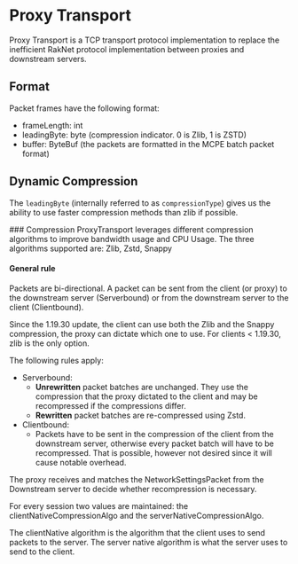 # Proxy Transport

Proxy Transport is a TCP transport protocol implementation to replace the inefficient RakNet protocol implementation
between proxies and downstream servers.

## Format

Packet frames have the following format:

- frameLength: int
- leadingByte: byte (compression indicator. 0 is Zlib, 1 is ZSTD)
- buffer: ByteBuf (the packets are formatted in the MCPE batch packet format)

## Dynamic Compression

The `leadingByte` (internally referred to as `compressionType`) gives us the ability to use faster compression methods
than zlib if possible.
<p></p>
### Compression
ProxyTransport leverages different compression algorithms to improve bandwidth usage and CPU Usage.
The three algorithms supported are: Zlib, Zstd, Snappy

#### General rule
Packets are bi-directional. A packet can be sent from the client (or proxy) to the downstream server (Serverbound) or from the downstream server to the client (Clientbound).

Since the 1.19.30 update, the client can use both the Zlib and the Snappy compression, the proxy can dictate which one to use.
For clients < 1.19.30, zlib is the only option.

The following rules apply:

- Serverbound:
  - **Unrewritten** packet batches are unchanged. They use the compression that the proxy dictated to the client and may be recompressed if the compressions differ.
  - **Rewritten** packet batches are re-compressed using Zstd.
- Clientbound:
  - Packets have to be sent in the compression of the client from the downstream server, otherwise every packet batch will have to be recompressed.
    That is possible, however not desired since it will cause notable overhead.

The proxy receives and matches the NetworkSettingsPacket from the Downstream server to decide whether recompression is necessary.

For every session two values are maintained: the clientNativeCompressionAlgo and the serverNativeCompressionAlgo.

The clientNative algorithm is the algorithm that the client uses to send packets to the server. The server native algorithm is what the server uses to send to the client.
